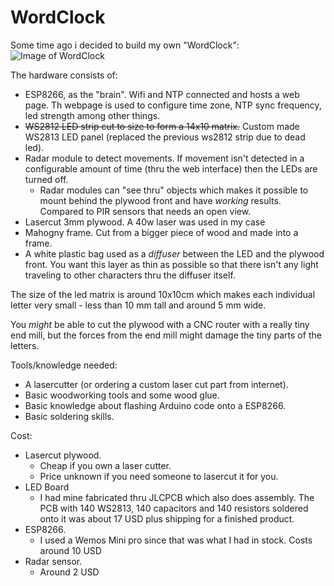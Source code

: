 # WordClock

Some time ago i decided to build my own "WordClock":
![Image of WordClock](images/WordClock_1_lowres.png?raw=true)

The hardware consists of:

- ESP8266, as the "brain". Wifi and NTP connected and hosts a web page. Th webpage is used to configure time zone, NTP sync frequency, led strength among other things.
- ~~WS2812 LED strip cut to size to form a 14x10 matrix.~~ Custom made WS2813 LED panel (replaced the previous ws2812 strip due to dead led).
- Radar module to detect movements. If movement isn't detected in a configurable amount of time (thru the web interface) then the LEDs are turned off. 
  - Radar modules can "see thru" objects which makes it possible to mount behind the plywood front and have *working* results. Compared to PIR sensors that needs an open view.
- Lasercut 3mm plywood. A 40w laser was used in my case
- Mahogny frame. Cut from a bigger piece of wood and made into a frame.
- A white plastic bag used as a *diffuser* between the LED and the plywood front. You want this layer as thin as possible so that there isn't any light traveling to other characters thru the diffuser itself.

The size of the led matrix is around 10x10cm which makes each individual letter very small - less than 10 mm tall and around 5 mm wide.

You *might* be able to cut the plywood with a CNC router with a really tiny end mill, but the forces from the end mill might damage the tiny parts of the letters.

Tools/knowledge needed:

- A lasercutter (or ordering a custom laser cut part from internet).
- Basic woodworking tools and some wood glue.
- Basic knowledge about flashing Arduino code onto a ESP8266.
- Basic soldering skills.

Cost:

- Lasercut plywood.
  - Cheap if you own a laser cutter.
  - Price unknown if you need someone to lasercut it for you.
- LED Board
  - I had mine fabricated thru JLCPCB which also does assembly. The PCB with 140 WS2813, 140 capacitors and 140 resistors soldered onto it was about 17 USD plus shipping for a finished product.
- ESP8266.
  - I used a Wemos Mini pro since that was what I had in stock. Costs around 10 USD
- Radar sensor.
  - Around 2 USD
